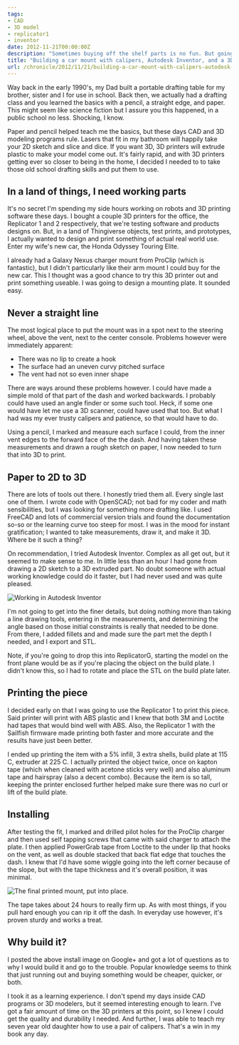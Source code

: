 ```yaml
---
tags:
- CAD
- 3D model
- replicator1
- inventor
date: 2012-11-21T00:00:00Z
description: "Sometimes buying off the shelf parts is no fun. But going from drawing to 3D to printed part has never been easier, so I tackled the problem of creating a mount for my wife's Honda Odyssey Touring Elite."
title: "Building a car mount with calipers, Autodesk Inventor, and a 3D Printer for a Honda Odyssey"
url: /chronicle/2012/11/21/building-a-car-mount-with-calipers-autodesk-inventor-and-a-3d-printer-for-a-honda-odyssey/
---
```


Way back in the early 1990's, my Dad built a portable drafting table for my brother, sister and I for use in school. Back then, we actually had a drafting class and you learned the basics with a pencil, a straight edge, and paper. This might seem like science fiction but I assure you this happened, in a public school no less. Shocking, I know.

Paper and pencil helped teach me the basics, but these days CAD and 3D modeling programs rule. Lasers that fit in my bathroom will happily take your 2D sketch and slice and dice. If you want 3D, 3D printers will extrude plastic to make your model come out. It's fairly rapid, and with 3D printers getting ever so closer to being in the home, I decided I needed to to take those old school drafting skills and put them to use.

## In a land of things, I need working parts
It's no secret I'm spending my side hours working on robots and 3D printing software these days. I bought a couple 3D printers for the office, the Replicator 1 and 2 respectively, that we're testing software and products designs on. But, in a land of Thingiverse objects, test prints, and prototypes, I actually wanted to design and print something of actual real world use. Enter my wife's new car, the Honda Odyssey Touring Elite.

I already had a Galaxy Nexus charger mount from ProClip (which is fantastic), but I didn't particularly like their arm mount I could buy for the new car. This I thought was a good chance to try this 3D printer out and print something useable. I was going to design a mounting plate. It sounded easy.

## Never a straight line
The most logical place to put the mount was in a spot next to the steering wheel, above the vent, next to the center console. Problems however were immediately apparent:

* There was no lip to create a hook
* The surface had an uneven curvy pitched surface
* The vent had not so even inner shape

There are ways around these problems however. I could have made a simple mold of that part of the dash and worked backwards. I probably could have used an angle finder or some such tool. Heck, if some one would have let me use a 3D scanner, could have used that too. But what I had was my ever trusty calipers and patience, so that would have to do.

Using a pencil, I marked and measure each surface I could, from the inner vent edges to the forward face of the the dash. And having taken these measurements and drawn a rough sketch on paper, I now needed to turn that into 3D to print.

## Paper to 2D to 3D
There are lots of tools out there. I honestly tried them all. Every single last one of them. I wrote code with OpenSCAD; not bad for my coder and math sensibilities, but I was looking for something more drafting like. I used FreeCAD and lots of commercial version trials and found the documentation so-so or the learning curve too steep for most. I was in the mood for instant gratification; I wanted to take measurements, draw it, and make it 3D. Where be it such a thing?

On recommendation, I tried Autodesk Inventor. Complex as all get out, but it seemed to make sense to me. In little less than an hour I had gone from drawing a 2D sketch to a 3D extruded part. No doubt someone with actual working knowledge could do it faster, but I had never used and was quite pleased.

<img src="https://storage.googleapis.com/jdr-public-imgs/blog-archive/2012/11/screenshot-20121113-hondamount.jpg" alt="Working in Autodesk Inventor" />

I'm not going to get into the finer details, but doing nothing more than taking a line drawing tools, entering in the measurements, and determining the angle based on those initial constraints is really that needed to be done. From there, I added fillets and and made sure the part met the depth I needed, and I export and STL.

Note, if you're going to drop this into ReplicatorG, starting the model on the front plane would be as if you're placing the object on the build plate. I didn't know this, so I had to rotate and place the STL on the build plate later.

## Printing the piece
I decided early on that I was going to use the Replicator 1 to print this piece. Said printer will print with ABS plastic and I knew that both 3M and Loctite had tapes that would bind well with ABS. Also, the Replicator 1 with the Sailfish firmware made printing both faster and more accurate and the results have just been better.

I ended up printing the item with a 5% infill, 3 extra shells, build plate at 115 C, extruder at 225 C. I actually printed the object twice, once on kapton tape (which when cleaned with acetone sticks very well) and also aluminum tape and hairspray (also a decent combo). Because the item is so tall, keeping the printer enclosed further helped make sure there was no curl or lift of the build plate.

## Installing
After testing the fit, I marked and drilled pilot holes for the ProClip charger and then used self tapping screws that came with said charger to attach the plate. I then applied PowerGrab tape from Loctite to the under lip that hooks on the vent, as well as double stacked that back flat edge that touches the dash. I knew that I'd have some wiggle going into the left corner because of the slope, but with the tape thickness and it's overall position, it was minimal.

<img src="https://storage.googleapis.com/jdr-public-imgs/blog-archive/2012/11/IMG_20121103_111931-1024x767.jpg" alt="The final printed mount, put into place." />

The tape takes about 24 hours to really firm up. As with most things, if you pull hard enough you can rip it off the dash. In everyday use however, it's proven sturdy and works a treat.

## Why build it?
I posted the above install image on Google+ and got a lot of questions as to why I would build it and go to the trouble. Popular knowledge seems to think that just running out and buying something would be cheaper, quicker, or both.

I took it as a learning experience. I don't spend my days inside CAD programs or 3D modelers, but it seemed interesting enough to learn. I've got a fair amount of time on the 3D printers at this point, so I knew I could get the quality and durability I needed. And further, I was able to teach my seven year old daughter how to use a pair of calipers. That's a win in my book any day.
